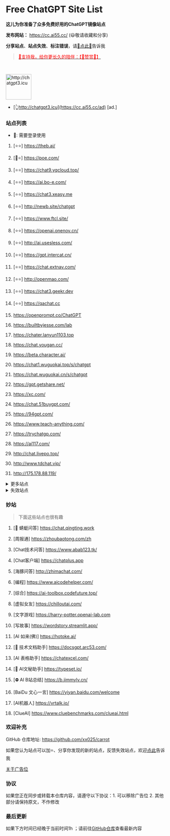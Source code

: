 # Free ChatGPT Site List

**这儿为你准备了众多免费好用的ChatGPT镜像站点**

**发布网站：** https://cc.ai55.cc/   (😃敬请收藏和分享)

**分享站点**、**站点失效**、**标注错误**，请[🌺点此🌺](https://github.com/xx025/carrot/issues)告诉我

> <a href="https://me.ai55.cc/pages/zs" target="_blank"><font color="red">🔗支持我，给你更长久的陪伴：【🧡赞赏🧡】</font></a>

<br/>

<a href="https://cc.ai55.cc/ad" target="_blank"><img src="https://st.ai55.cc/chatgpt3-icu.png" alt="http://chatgpt3.icu" style="height: 80px !important;width: auto !important;" ></a>

- [👆http://chatgpt3.icu](https://cc.ai55.cc/ad) [ad.]


### 站点列表

- 🔑: 需要登录使用

[//]: # (下面是正常的站点)


1. [⭐⭐] https://theb.ai/

2. [🔑⭐] https://poe.com/

3. [⭐⭐] https://chat9.yqcloud.top/

4. [⭐⭐] https://ai.bo-e.com/

5. [⭐⭐] https://chat3.xeasy.me

6. [⭐⭐] http://newb.site/chatgpt

7. [⭐⭐] https://www.ftcl.site/

8. [⭐⭐] https://openai.onenov.cn/

9. [⭐⭐] http://ai.usesless.com/

10. [⭐⭐] https://gpt.intercat.cn/

11. [⭐⭐] https://chat.extnav.com/

12. [⭐⭐] http://openmao.com/

13. [⭐⭐] https://chat3.geekr.dev

14. [⭐⭐] https://qachat.cc

15.  https://openprompt.co/ChatGPT

16.  https://builtbyjesse.com/lab

17.  https://chater.lanyun1103.top

18.  https://chat.yougan.cc/

19.  https://beta.character.ai/

20.  https://chat1.wuguokai.top/s/chatgpt

21.  https://chat.wuguokai.cn/s/chatgpt

22.  https://gpt.getshare.net/

23.  https://xc.com/

24.  https://chat.51buygpt.com/

25.  https://94gpt.com/

26.  https://www.teach-anything.com/

27.  https://trychatgp.com/

28.  https://ai117.com/

29.  http://chat.livepo.top/

30.  http://www.tdchat.vip/ 

31.  http://175.178.88.119/




<details>
  <summary>更多站点</summary>

- 🔑:需要进行**登录**或需要**密码**
    <br/>
- ⛔:有限地使用**次数**或**字数**，需提供key或进行充值进行服务升级
     <br/>
- ❓ :未测试，未进行标注也为未测试
     <br/>

[//]: # ( &#40;下面是更多的站点&#41;)



1. [🔑] https://chat.service235.tk/
    <br/>

2. [🔑] https://vip.jjzn.top/
    <br/>

3. [🔑] https://codenews.cc/chatgpt
    <br/>

4. [🔑] https://www.ohmygpt.com/
    <br/>

5. [🔑] https://www.typingmind.com/
    <br/>

6. [🔑] https://www.bz1y.cn/
    <br/>

7. [🔑] https://chat.alpaca-bi.com/
    <br/>

8. [🔑] https://chat.paoying.net/
    <br/>

9. [🔑] https://chat.eaten.fun/
    <br/>

10. [🔑] https://chat.wxredcover.cn/
    <br/>

11. [⛔] https://chat.forchange.cn/
    <br/>

12. [⛔] http://gitopenchina.gitee.io/gpt
    <br/>

13. [⛔] http://gitopenchina.gitee.io/freechatgpt
    <br/>

14. [⛔] https://freechatgpt.chat/
    <br/>

15. [⛔] https://tryai.top/freechat
    <br/>

16. [⛔] https://chatmindai.com/
    <br/>

17. [⛔] https://ai.okmiku.com/chat/
    <br/>

18. [⛔] https://chatforai.com/
    <br/>

19. [⛔] https://ai.okmiku.com/chat/
    <br/>

20. [⛔] https://chatcat.pages.dev/
    <br/>

21. [⛔] https://ai.yiios.com/
    <br/>

22. [⛔] https://www.chat2ai.cn/
    <br/>

23. [⛔] https://chat.zecoba.cn/
    <br/>

24. [⛔] https://aigcfun.com/
    <br/>



</details>

[//]: # (下面是失效的站点)

<details>
  <summary>失效站点</summary>


1.  http://chatai.fyi
    <br/>

2.  http://chat.apigpt.cn/
    <br/>

3.  https://chatmate.network/
    <br/>

4.  https://freegpt.one/
    <br/>

5.  https://freechatgpt.lol/
    <br/>

6.  https://fastgpt.app/
    <br/>

7.  https://chat.jingran.vip/
    <br/>

8.  http://itecheasy.com.cn/
    <br/>

9.  https://chatgpt.ddiu.io/
    <br/>

10.  https://chat.aigc-model.com/
    <br/>

11.  https://chatgpt.poshist.cn/
    <br/>

12.  https://www.chatsverse.xyz/
    <br/>

13.  https://ai.v2less.com/
    <br/>

14.  https://chatgpt.h7ml.cn/
    <br/>

15.  https://chat.tgbot.co/
    <br/>

16.  https://chat.ninvfeng.xyz/
    <br/>

17.  https://talk.xiu.ee/
    <br/>

18.  https://chat.sheepig.top/
    <br/>

19.  https://chatgpt.ddiu.me/
    <br/>

20.  https://chatgpt.lcc8.com/
    <br/>

21.  https://chat.uue.me/
    <br/>

22.  http://gpt.mxnf.store/
    <br/>

23.  https://chat.moyunav.com/
    <br/>

24.  https://www.askopenai.cn/
    <br/>

25.  https://gpt.h7ml.cn/
    <br/>

26.  https://desk.im/
    <br/>

27.  https://askgptai.com/
    <br/>

28.  https://www.aitoolgpt.com/
    <br/>

29.  https://ai.ls/
    <br/>

30.  https://ai.ls/
    <br/>

31.  https://chatapi.qload.cn/
    <br/>

32.  https://chat-gpt.nikong.cn/
    <br/>

33.  https://chatgpt-flutter.h7ml.cn/
    <br/>

34.  https://www.cveoy.com/
    <br/>

35.  https://chat.h7ml.cn/
    <br/>

36.  https://freegpt.cc
    <br/>


</details>

### 妙站

> 下面这些站点也很有趣


1. [🔑 蜻蜓问答] https://chat.qingting.work

2. [周报通] https://zhoubaotong.com/zh

3. [Chat技术问答] https://www.abab123.tk/

4. [Chat客户端] https://chatplus.app

5. [海豚问答] http://zhimachat.com/

6. [编程] https://www.aicodehelper.com/

7. [综合] https://ai-toolbox.codefuture.top/

8. [虚拟女友] https://chilloutai.com/

9. [文字游戏] https://harry-potter.openai-lab.com

10. [写故事] https://wordstory.streamlit.app/

11. [AI 如来(佛)] https://hotoke.ai/

12. [🔑 技术文档助手] https://docsgpt.arc53.com/

13. [AI 表格助手] https://chatexcel.com/

14. [🔑 AI文秘助手] https://typeset.io/

15. [⛔ AI B站总结] https://b.jimmylv.cn/

16. [BaiDu 文心一言] https://yiyan.baidu.com/welcome

17. [AI机器人] https://vrtalk.io/

18. [ClueAI] https://www.cluebenchmarks.com/clueai.html



### 欢迎补充

GitHub 仓库地址: https://github.com/xx025/carrot

如果您认为站点可以加⭐、分享你发现的新的站点，反馈失效站点，欢迎[点此](https://github.com/xx025/carrot/issues)告诉我


[关于广告位](https://github.com/xx025/carrot/wiki)

### 协议

如果您正在同步或转载本仓库内容，请遵守以下协议：1. 可以移除广告位 2. 其他部分请保持原文，不作修改

### 最后更新

如果下方时间已经晚于当前时间1h ；请前往[GitHub仓库](https://github.com/xx025/carrot)查看最新内容
